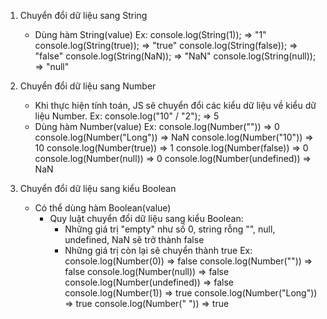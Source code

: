 1. Chuyển đổi dữ liệu sang String
    + Dùng hàm String(value)
        Ex: 
            console.log(String(1)); => "1"
            console.log(String(true)); => "true"
            console.log(String(false)); => "false"
            console.log(String(NaN)); => "NaN"
            console.log(String(null)); => "null"

2. Chuyển đổi dữ liệu sang Number
    + Khi thực hiện tính toán, JS sẽ chuyển đổi các kiểu dữ liệu về kiểu dữ liệu Number.
        Ex:
            console.log("10" / "2"); => 5
    + Dùng hàm Number(value)
        Ex: 
            console.log(Number("")) => 0
            console.log(Number("Long")) => NaN
            console.log(Number("10")) => 10
            console.log(Number(true)) => 1
            console.log(Number(false)) => 0
            console.log(Number(null)) => 0
            console.log(Number(undefined)) => NaN
    
3. Chuyển đổi dữ liệu sang kiểu Boolean
    + Có thể dùng hàm Boolean(value)
        * Quy luật chuyển đổi dữ liệu sang kiểu Boolean:
            - Những giá trị "empty" như số 0, string rỗng "", null, undefined, NaN sẽ trở thành false
            - Những giá trị còn lại sẽ chuyển thành true
                Ex:
                    console.log(Number(0)) => false
                    console.log(Number("")) => false
                    console.log(Number(null)) => false
                    console.log(Number(undefined)) => false
                    console.log(Number(1)) => true
                    console.log(Number("Long")) => true
                    console.log(Number(" ")) => true

                            
